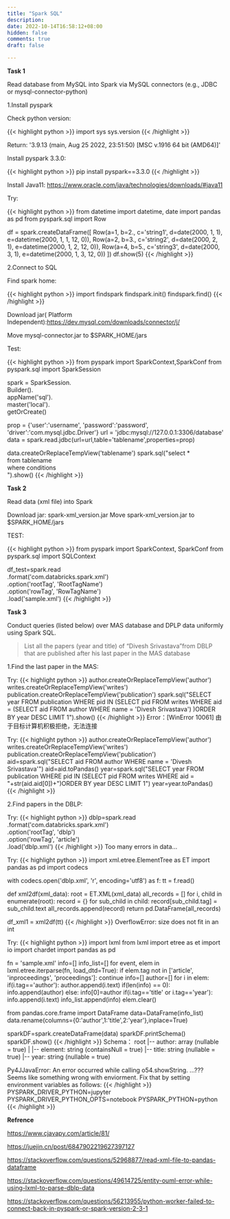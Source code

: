 ```yaml
---
title: "Spark SQL"
description: 
date: 2022-10-14T16:58:12+08:00
hidden: false
comments: true
draft: false

---
```


**Task 1**

Read  database from MySQL into Spark via MySQL connectors (e.g., JDBC or mysql-connector-python)



1.Install pyspark

Check python version: 

{{< highlight python >}}
import sys
sys.version
{{< /highlight >}}


Return: '3.9.13 (main, Aug 25 2022, 23:51:50) [MSC v.1916 64 bit (AMD64)]'

Install pyspark 3.3.0:

{{< highlight python >}}
pip install pyspark==3.3.0
{{< /highlight >}}


Install Java11: https://www.oracle.com/java/technologies/downloads/#java11

Try:

{{< highlight python >}}
from datetime import datetime, date
import pandas as pd
from pyspark.sql import Row

df = spark.createDataFrame([
    Row(a=1, b=2., c='string1', d=date(2000, 1, 1), e=datetime(2000, 1, 1, 12, 0)),
    Row(a=2, b=3., c='string2', d=date(2000, 2, 1), e=datetime(2000, 1, 2, 12, 0)),
    Row(a=4, b=5., c='string3', d=date(2000, 3, 1), e=datetime(2000, 1, 3, 12, 0))
])
df.show(5)
{{< /highlight >}}

2.Connect to SQL

Find spark home:

{{< highlight python >}}
import findspark
findspark.init()
findspark.find()
{{< /highlight >}}


Download jar( Platform Independent):https://dev.mysql.com/downloads/connector/j/

Move mysql-connector.jar to $SPARK_HOME/jars

Test:

{{< highlight python >}}
from pyspark import SparkContext,SparkConf
from pyspark.sql import SparkSession

spark = SparkSession. \
    Builder(). \
    appName('sql'). \
    master('local'). \
    getOrCreate()

prop = {'user':'username',
       'password':'password',
       'driver':'com.mysql.jdbc.Driver'}
url = 'jdbc:mysql://127.0.0.1:3306/database'
data = spark.read.jdbc(url=url,table='tablename',properties=prop)

data.createOrReplaceTempView('tablename')
spark.sql("select * \
from tablename \
where conditions \
            ").show()
{{< /highlight >}}

**Task 2**

Read data (xml file) into Spark

Download jar: spark-xml_version.jar
Move spark-xml_version.jar to $SPARK_HOME/jars

TEST:

{{< highlight python >}}
from pyspark import SparkContext, SparkConf
from pyspark.sql import SQLContext

df_test=spark.read \
        .format('com.databricks.spark.xml') \
        .option('rootTag', 'RootTagName') \
        .option('rowTag', 'RowTagName') \
        .load('sample.xml')
{{< /highlight >}}

**Task 3**

Conduct queries (listed below) over MAS database and DPLP data uniformly using Spark SQL.

> List all the papers (year and title) of “Divesh Srivastava”from DBLP that are published after his last paper in the MAS database

1.Find the last paper in the MAS:

Try:
{{< highlight python >}}
author.createOrReplaceTempView('author')
writes.createOrReplaceTempView('writes')
publication.createOrReplaceTempView('publication')
spark.sql("SELECT year FROM publication WHERE pid IN (SELECT pid FROM writes WHERE aid = (SELECT aid FROM author WHERE name = 'Divesh Srivastava') )ORDER BY year DESC LIMIT 1").show()
{{< /highlight >}}
Error：[WinError 10061] 由于目标计算机积极拒绝，无法连接

Try:
{{< highlight python >}}
author.createOrReplaceTempView('author')
writes.createOrReplaceTempView('writes')
publication.createOrReplaceTempView('publication')
aid=spark.sql("SELECT aid FROM author WHERE name = 'Divesh Srivastava'")
aid=aid.toPandas()
year=spark.sql("SELECT year FROM publication WHERE pid IN (SELECT pid FROM writes WHERE aid = "+str(aid.aid[0])+")ORDER BY year DESC LIMIT 1")
year=year.toPandas()
{{< /highlight >}}

2.Find papers in the DBLP:

Try:
{{< highlight python >}}
dblp=spark.read \
        .format('com.databricks.spark.xml') \
        .option('rootTag', 'dblp') \
        .option('rowTag', 'article') \
        .load('dblp.xml')
{{< /highlight >}}
Too many errors in data...

Try:
{{< highlight python >}}
import xml.etree.ElementTree as ET
import pandas as pd
import codecs

with codecs.open('dblp.xml', 'r', encoding='utf8') as f:
    tt = f.read()

def xml2df(xml_data):
    root = ET.XML(xml_data)
    all_records = []
    for i, child in enumerate(root):
        record = {}
        for sub_child in child:
            record[sub_child.tag] = sub_child.text
        all_records.append(record)
    return pd.DataFrame(all_records)

df_xml1 = xml2df(tt)
{{< /highlight >}}
OverflowError: size does not fit in an int


Try:
{{< highlight python >}}
import lxml
from lxml import etree as et
import io
import chardet
import pandas as pd

fn = 'sample.xml'
info=[]
info_list=[]
for event, elem in lxml.etree.iterparse(fn, load_dtd=True):
    if elem.tag not in ['article', 'inproceedings', 'proceedings']:
        continue
    info=[]
    author=[]
    for i in elem:
        if(i.tag=='author'):
            author.append(i.text)
            if(len(info) == 0):
                info.append(author)
            else:
                info[0]=author
        if(i.tag=='title' or i.tag=='year'):
            info.append(i.text)
    info_list.append(info)
    elem.clear()
	
from pandas.core.frame import DataFrame
data=DataFrame(info_list)
data.rename(columns={0:'author',1:'title',2:'year'},inplace=True)

sparkDF=spark.createDataFrame(data) 
sparkDF.printSchema()
sparkDF.show()
{{< /highlight >}}
Schema：
root
 |-- author: array (nullable = true)
 |    |-- element: string (containsNull = true)
 |-- title: string (nullable = true)
 |-- year: string (nullable = true)
 
Py4JJavaError: An error occurred while calling o54.showString.
...??? Seems like something wrong with enviorment. 
Fix that by setting environment variables as follows:
{{< /highlight >}}
PYSPARK_DRIVER_PYTHON=jupyter
PYSPARK_DRIVER_PYTHON_OPTS=notebook
PYSPARK_PYTHON=python
{{< /highlight >}}



**Refrence**

https://www.cjavapy.com/article/81/

https://juejin.cn/post/6847902219627397127

https://stackoverflow.com/questions/52968877/read-xml-file-to-pandas-dataframe

https://stackoverflow.com/questions/49614725/entity-ouml-error-while-using-lxml-to-parse-dblp-data

https://stackoverflow.com/questions/56213955/python-worker-failed-to-connect-back-in-pyspark-or-spark-version-2-3-1